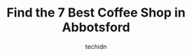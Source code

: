 ---
layout: ampstory
image: https://i0.wp.com/www.auto.or.id/wp-content/uploads/2023/06/sippchai-cafe-0-abbotsford-1686326259.jpeg?resize=640,853
author: techidn
featured: false
description: Abbotsford, British Columbia, Canada is a haven for Coffee Shop enthusiasts, boasting an impressive array of 7 top-notch establishments. Whether youre a seasoned connoisseur or simply curio
title: Find the 7 Best Coffee Shop in Abbotsford
cover:
   title: Find the 7 Best Coffee Shop in Abbotsford
   subtitle: AUTO.OR.ID
   background: https://www.auto.or.id/wp-content/uploads/2023/06/sippchai-cafe-0-abbotsford-1686326259.jpeg

pages: 
 - layout: thirds
   top: <h1>#1 Starbucks</h1>
   bottom: "<p>Showed up during the morning commute to have them close the Drive Thru lane as I was pulling up. Why would you close your busiest channel during peak hours? Took my busin</p>"
   background: https://www.auto.or.id/wp-content/uploads/2023/06/sippchai-cafe-1-abbotsford-1686326260.jpeg
   backgroundblur: true
 - layout: thirds
   top: <h1>#2 SippChai Cafe</h1>
   bottom: "<p>2655 Clearbrook Rd #180, Abbotsford, BC V2T 2Y6, Canada</p>"
   background: https://www.auto.or.id/wp-content/uploads/2023/06/sippchai-cafe-2-abbotsford-1686326260.jpeg
   cta:
      link: https://www.auto.or.id/find-the-7-best-coffee-shop-in-abbotsford/
      text: Find the 7 Best Coffee Shop in Abbotsford
 - layout: thirds
   top: <h1>#3 Starbucks</h1>
   bottom: "<p>1399 Sumas Way #100, Abbotsford, BC V2S 8M9, Canada</p>"
   background: https://images.unsplash.com/photo-1626302592989-84fe1c211d7d?ixlib=rb-4.0.3&ixid=MnwxMjA3fDB8MHxwaG90by1wYWdlfHx8fGVufDB8fHx8&auto=format&fit=crop&w=640&h=853&q=80
   cta:
      link: https://www.auto.or.id/find-the-7-best-coffee-shop-in-abbotsford/
      text: Find the 7 Best Coffee Shop in Abbotsford
 - layout: thirds
   top: <h1>#4 Cafe Amarti</h1>
   bottom: "<p>3033 Immel St #320, Abbotsford, BC V2S 6S2, Canada</p>"
   background: https://images.unsplash.com/photo-1607892027477-34542018abc4?ixlib=rb-4.0.3&ixid=MnwxMjA3fDB8MHxwaG90by1wYWdlfHx8fGVufDB8fHx8&auto=format&fit=crop&w=640&h=853&q=80
   cta:
      link: https://www.auto.or.id/find-the-7-best-coffee-shop-in-abbotsford/
      text: Find the 7 Best Coffee Shop in Abbotsford
 - layout: thirds
   top: <h1>#5 Starbucks</h1>
   bottom: "<p>Fraser Station, 27617 Fraser Hwy, Abbotsford, BC V4X 1M3, Canada</p>"
   background: https://images.unsplash.com/photo-1567808291548-fc3ee04dbcf0?ixlib=rb-4.0.3&ixid=MnwxMjA3fDB8MHxwaG90by1wYWdlfHx8fGVufDB8fHx8&auto=format&fit=crop&w=640&h=853&q=80
   cta:
      link: https://www.auto.or.id/find-the-7-best-coffee-shop-in-abbotsford/
      text: Find the 7 Best Coffee Shop in Abbotsford
 - layout: thirds
   top: <h1>#6 Starbucks</h1>
   bottom: "<p>3250 Mount Lehman Rd, Abbotsford, BC V4X 2M9, Canada</p>"
   background: https://images.unsplash.com/photo-1493238792000-8113da705763?ixlib=rb-4.0.3&ixid=MnwxMjA3fDB8MHxwaG90by1wYWdlfHx8fGVufDB8fHx8&auto=format&fit=crop&w=640&h=853&q=80
   cta:
      link: https://www.auto.or.id/find-the-7-best-coffee-shop-in-abbotsford/
      text: Find the 7 Best Coffee Shop in Abbotsford
 - layout: thirds
   top: <h1>#7 Common Place Cafe</h1>
   bottom: "<p>33933 Gladys Ave, Abbotsford, BC V2S 2E8, Canada</p>"
   background: https://images.unsplash.com/photo-1579124688690-5476c5d01fde?ixlib=rb-4.0.3&ixid=MnwxMjA3fDB8MHxwaG90by1wYWdlfHx8fGVufDB8fHx8&auto=format&fit=crop&w=640&h=853&q=80
   cta:
      link: https://www.auto.or.id/find-the-7-best-coffee-shop-in-abbotsford/
      text: Find the 7 Best Coffee Shop in Abbotsford
 - layout: thirds
   middle: Continue reading...
   background: https://images.unsplash.com/photo-1532578498858-e21a39e0a449?ixlib=rb-4.0.3&ixid=MnwxMjA3fDB8MHxwaG90by1wYWdlfHx8fGVufDB8fHx8&auto=format&fit=crop&w=640&h=853&q=80
   cta:
      link: https://www.auto.or.id/find-the-7-best-coffee-shop-in-abbotsford/
      text: Find the 7 Best Coffee Shop in Abbotsford

---